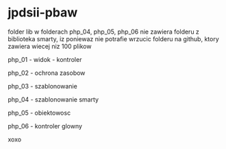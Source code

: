 # jpdsii-pbaw
folder lib w folderach php_04, php_05, php_06 nie zawiera folderu z biblioteka smarty, iz poniewaz nie potrafie wrzucic folderu na github, ktory zawiera wiecej niz 100 plikow

php_01 - widok - kontroler

php_02 - ochrona zasobow

php_03 - szablonowanie

php_04 - szablonowanie smarty

php_05 - obiektowosc

php_06 - kontroler glowny

xoxo

